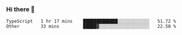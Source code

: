 ### Hi there 👋

<!--START_SECTION:waka-->

```text
TypeScript   1 hr 17 mins    █████████████░░░░░░░░░░░░   51.72 %
Other        33 mins         █████▓░░░░░░░░░░░░░░░░░░░   22.50 %
```

<!--END_SECTION:waka-->

<!--
**Jonas-VanHaeken/Jonas-VanHaeken** is a ✨ _special_ ✨ repository because its `README.md` (this file) appears on your GitHub profile.

Here are some ideas to get you started:

- 🔭 I’m currently working on ...
- 🌱 I’m currently learning ...
- 👯 I’m looking to collaborate on ...
- 🤔 I’m looking for help with ...
- 💬 Ask me about ...
- 📫 How to reach me: ...
- 😄 Pronouns: ...
- ⚡ Fun fact: ...
-->
